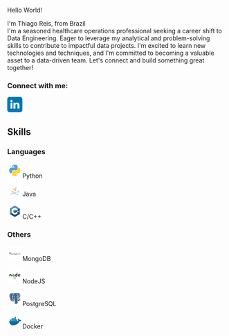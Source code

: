 Hello World!

I'm Thiago Reis, from Brazil   
I'm a seasoned healthcare operations professional seeking a career shift to Data Engineering. Eager to leverage my analytical and problem-solving skills to contribute to impactful data projects. I'm excited to learn new technologies and techniques, and I'm committed to becoming a valuable asset to a data-driven team. Let's connect and build something great together!


### Connect with me:

[<img src="https://github.com/tigureis/logos/blob/social-icons/linkedin.svg" width="35" height="35" alt="LinkedIn">](https://www.linkedin.com/in/thiago-reis-martins-02606242/)



## Skills
### Languages

<img src="https://github.com/tigureis/logos/blob/programming-languages/python.svg" width="35" height="35" alt="PYTHON" >Python

<img src="https://github.com/tigureis/logos/blob/programming-languages/java.svg" width="35" height="25"  alt="JAVA" >Java

<img src="https://github.com/tigureis/logos/blob/programming-languages/c%2B%2B.svg" width="35" height="35"  alt="C++" >C/C++


### Others

<img src="https://github.com/tigureis/logos/blob/databases/mongodb.svg" width="35" height="35" alt="MongoDB" >MongoDB

<img src="https://github.com/tigureis/logos/blob/frameworks/nodejs.svg" width="35" height="35" alt="Nodejs" >NodeJS

<img src="https://github.com/tigureis/logos/blob/databases/postgresql.svg" width="35" height="35" alt="Nodejs" >PostgreSQL

<img src="https://github.com/tigureis/logos/blob/cloud/docker.svg" width="35" height="35" alt="Nodejs" >Docker

  
<!---
tigureis/tigureis is a ✨ special ✨ repository because its `README.md` (this file) appears on your GitHub profile.
You can click the Preview link to take a look at your changes.
--->
